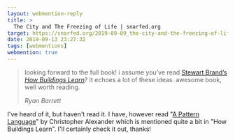 ```yaml
---
layout: webmention-reply
title: >
  The City and The Freezing of Life | snarfed.org
target: https://snarfed.org/2019-09-09_the-city-and-the-freezing-of-life
date: 2019-09-13 23:27:32
tags: [webmentions]
webmention: true
---
```


<blockquote class="p-in-reply-to h-cite">
  <p class="p-content">
    looking forward to the full book! i assume you’ve read 
    <a href="https://books.google.com/books?id=zkgRgdVN2GIC">Stewart Brand’s <em>How Buildings Learn</em></a>?
    it echoes a lot of these ideas. awesome book, well worth reading.
  </p>
  <cite class="p-author h-card">Ryan Barrett</cite>
</blockquote>

I've heard of it, but haven't read it. I have, however read
"[A Pattern Language](https://books.google.com/books?id=FTpxDwAAQBAJ)" by
Christopher Alexander which is mentioned quite a bit in "How Buildings Learn".
I'll certainly check it out, thanks!
